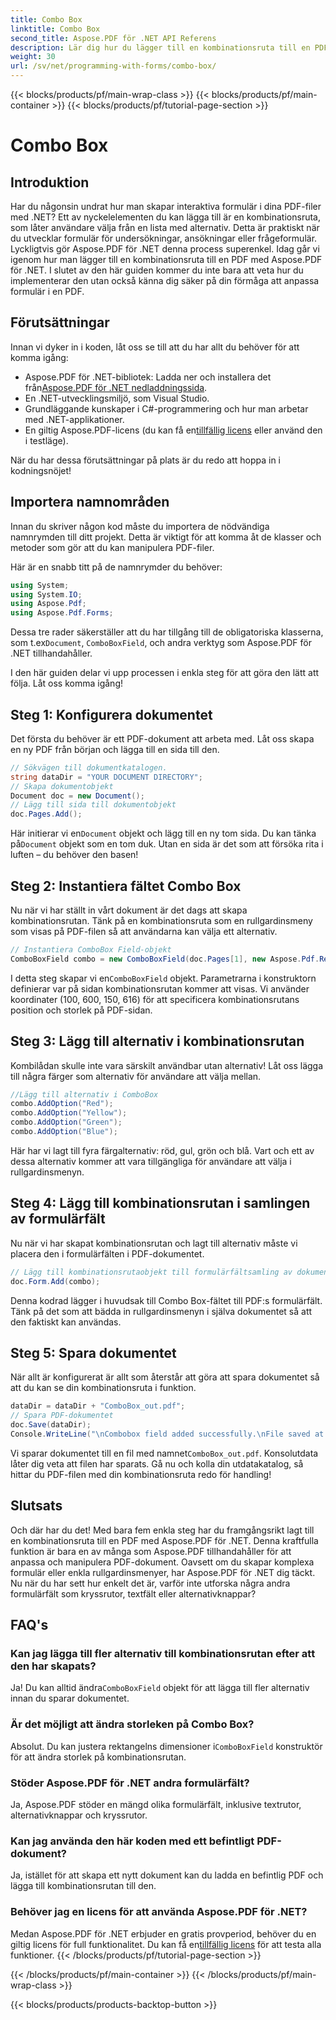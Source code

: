 ```yaml
---
title: Combo Box
linktitle: Combo Box
second_title: Aspose.PDF för .NET API Referens
description: Lär dig hur du lägger till en kombinationsruta till en PDF med Aspose.PDF för .NET. Följ vår steg-för-steg-guide för att enkelt skapa interaktiva PDF-formulär.
weight: 30
url: /sv/net/programming-with-forms/combo-box/
---
```


{{< blocks/products/pf/main-wrap-class >}}
{{< blocks/products/pf/main-container >}}
{{< blocks/products/pf/tutorial-page-section >}}

# Combo Box

## Introduktion

Har du någonsin undrat hur man skapar interaktiva formulär i dina PDF-filer med .NET? Ett av nyckelelementen du kan lägga till är en kombinationsruta, som låter användare välja från en lista med alternativ. Detta är praktiskt när du utvecklar formulär för undersökningar, ansökningar eller frågeformulär. Lyckligtvis gör Aspose.PDF för .NET denna process superenkel. Idag går vi igenom hur man lägger till en kombinationsruta till en PDF med Aspose.PDF för .NET. I slutet av den här guiden kommer du inte bara att veta hur du implementerar den utan också känna dig säker på din förmåga att anpassa formulär i en PDF.

## Förutsättningar

Innan vi dyker in i koden, låt oss se till att du har allt du behöver för att komma igång:

- Aspose.PDF för .NET-bibliotek: Ladda ner och installera det från[Aspose.PDF för .NET nedladdningssida](https://releases.aspose.com/pdf/net/).
- En .NET-utvecklingsmiljö, som Visual Studio.
- Grundläggande kunskaper i C#-programmering och hur man arbetar med .NET-applikationer.
-  En giltig Aspose.PDF-licens (du kan få en[tillfällig licens](https://purchase.aspose.com/temporary-license/) eller använd den i testläge).

När du har dessa förutsättningar på plats är du redo att hoppa in i kodningsnöjet!

## Importera namnområden

Innan du skriver någon kod måste du importera de nödvändiga namnrymden till ditt projekt. Detta är viktigt för att komma åt de klasser och metoder som gör att du kan manipulera PDF-filer.

Här är en snabb titt på de namnrymder du behöver:

```csharp
using System;
using System.IO;
using Aspose.Pdf;
using Aspose.Pdf.Forms;
```

 Dessa tre rader säkerställer att du har tillgång till de obligatoriska klasserna, som t.ex`Document`, `ComboBoxField`, och andra verktyg som Aspose.PDF för .NET tillhandahåller.

I den här guiden delar vi upp processen i enkla steg för att göra den lätt att följa. Låt oss komma igång!

## Steg 1: Konfigurera dokumentet

Det första du behöver är ett PDF-dokument att arbeta med. Låt oss skapa en ny PDF från början och lägga till en sida till den.

```csharp
// Sökvägen till dokumentkatalogen.
string dataDir = "YOUR DOCUMENT DIRECTORY";
// Skapa dokumentobjekt
Document doc = new Document();
// Lägg till sida till dokumentobjekt
doc.Pages.Add();
```

 Här initierar vi en`Document` objekt och lägg till en ny tom sida. Du kan tänka på`Document` objekt som en tom duk. Utan en sida är det som att försöka rita i luften – du behöver den basen!

## Steg 2: Instantiera fältet Combo Box

Nu när vi har ställt in vårt dokument är det dags att skapa kombinationsrutan. Tänk på en kombinationsruta som en rullgardinsmeny som visas på PDF-filen så att användarna kan välja ett alternativ.

```csharp
// Instantiera ComboBox Field-objekt
ComboBoxField combo = new ComboBoxField(doc.Pages[1], new Aspose.Pdf.Rectangle(100, 600, 150, 616));
```

 I detta steg skapar vi en`ComboBoxField` objekt. Parametrarna i konstruktorn definierar var på sidan kombinationsrutan kommer att visas. Vi använder koordinater (100, 600, 150, 616) för att specificera kombinationsrutans position och storlek på PDF-sidan.

## Steg 3: Lägg till alternativ i kombinationsrutan

Kombilådan skulle inte vara särskilt användbar utan alternativ! Låt oss lägga till några färger som alternativ för användare att välja mellan.

```csharp
//Lägg till alternativ i ComboBox
combo.AddOption("Red");
combo.AddOption("Yellow");
combo.AddOption("Green");
combo.AddOption("Blue");
```

Här har vi lagt till fyra färgalternativ: röd, gul, grön och blå. Vart och ett av dessa alternativ kommer att vara tillgängliga för användare att välja i rullgardinsmenyn.

## Steg 4: Lägg till kombinationsrutan i samlingen av formulärfält

Nu när vi har skapat kombinationsrutan och lagt till alternativ måste vi placera den i formulärfälten i PDF-dokumentet.

```csharp
// Lägg till kombinationsrutaobjekt till formulärfältsamling av dokumentobjekt
doc.Form.Add(combo);
```

Denna kodrad lägger i huvudsak till Combo Box-fältet till PDF:s formulärfält. Tänk på det som att bädda in rullgardinsmenyn i själva dokumentet så att den faktiskt kan användas.

## Steg 5: Spara dokumentet

När allt är konfigurerat är allt som återstår att göra att spara dokumentet så att du kan se din kombinationsruta i funktion.

```csharp
dataDir = dataDir + "ComboBox_out.pdf";
// Spara PDF-dokumentet
doc.Save(dataDir);
Console.WriteLine("\nCombobox field added successfully.\nFile saved at " + dataDir);
```

 Vi sparar dokumentet till en fil med namnet`ComboBox_out.pdf`. Konsolutdata låter dig veta att filen har sparats. Gå nu och kolla din utdatakatalog, så hittar du PDF-filen med din kombinationsruta redo för handling!

## Slutsats

Och där har du det! Med bara fem enkla steg har du framgångsrikt lagt till en kombinationsruta till en PDF med Aspose.PDF för .NET. Denna kraftfulla funktion är bara en av många som Aspose.PDF tillhandahåller för att anpassa och manipulera PDF-dokument. Oavsett om du skapar komplexa formulär eller enkla rullgardinsmenyer, har Aspose.PDF för .NET dig täckt. Nu när du har sett hur enkelt det är, varför inte utforska några andra formulärfält som kryssrutor, textfält eller alternativknappar?

## FAQ's

### Kan jag lägga till fler alternativ till kombinationsrutan efter att den har skapats?
 Ja! Du kan alltid ändra`ComboBoxField` objekt för att lägga till fler alternativ innan du sparar dokumentet.

### Är det möjligt att ändra storleken på Combo Box?
 Absolut. Du kan justera rektangelns dimensioner i`ComboBoxField` konstruktör för att ändra storlek på kombinationsrutan.

### Stöder Aspose.PDF för .NET andra formulärfält?
Ja, Aspose.PDF stöder en mängd olika formulärfält, inklusive textrutor, alternativknappar och kryssrutor.

### Kan jag använda den här koden med ett befintligt PDF-dokument?
Ja, istället för att skapa ett nytt dokument kan du ladda en befintlig PDF och lägga till kombinationsrutan till den.

### Behöver jag en licens för att använda Aspose.PDF för .NET?
 Medan Aspose.PDF för .NET erbjuder en gratis provperiod, behöver du en giltig licens för full funktionalitet. Du kan få en[tillfällig licens](https://purchase.aspose.com/temporary-license/) för att testa alla funktioner.
{{< /blocks/products/pf/tutorial-page-section >}}

{{< /blocks/products/pf/main-container >}}
{{< /blocks/products/pf/main-wrap-class >}}

{{< blocks/products/products-backtop-button >}}
